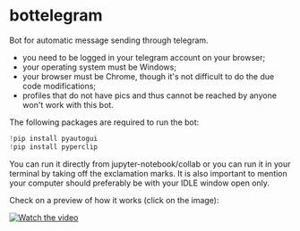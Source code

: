 # bottelegram
Bot for automatic message sending through telegram.
- you need to be logged in your telegram account on your browser;
- your operating system must be Windows;
- your browser must be Chrome, though it's not difficult to do the due code modifications;
- profiles that do not have pics and thus cannot be reached by anyone won't work with this bot.

The following packages are required to run the bot:

```python
!pip install pyautogui
!pip install pyperclip
```
You can run it directly from jupyter-notebook/collab or you can run it in your terminal by taking off the exclamation marks.
It is also important to mention your computer should preferably be with your IDLE window open only.

Check on a preview of how it works (click on the image):

[![Watch the video](https://img.youtube.com/vi/YwaYRDC6q_M/maxresdefault.jpg)](https://youtu.be/YwaYRDC6q_M)
